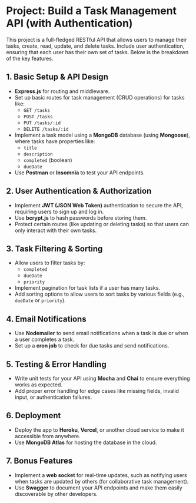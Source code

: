 # Project: Build a Task Management API (with Authentication)

This project is a full-fledged RESTful API that allows users to manage their tasks, create, read, update, and delete tasks. Include user authentication, ensuring that each user has their own set of tasks. Below is the breakdown of the key features.

## 1. Basic Setup & API Design

- **Express.js** for routing and middleware.
- Set up basic routes for task management (CRUD operations) for tasks like:
  - `GET /tasks`
  - `POST /tasks`
  - `PUT /tasks/:id`
  - `DELETE /tasks/:id`
- Implement a task model using a **MongoDB** database (using **Mongoose**), where tasks have properties like:
  - `title`
  - `description`
  - `completed` (boolean)
  - `dueDate`
- Use **Postman** or **Insomnia** to test your API endpoints.

## 2. User Authentication & Authorization

- Implement **JWT (JSON Web Token)** authentication to secure the API, requiring users to sign up and log in.
- Use **bcrypt.js** to hash passwords before storing them.
- Protect certain routes (like updating or deleting tasks) so that users can only interact with their own tasks.

## 3. Task Filtering & Sorting

- Allow users to filter tasks by:
  - `completed`
  - `dueDate`
  - `priority`
- Implement pagination for task lists if a user has many tasks.
- Add sorting options to allow users to sort tasks by various fields (e.g., `dueDate` or `priority`).

## 4. Email Notifications

- Use **Nodemailer** to send email notifications when a task is due or when a user completes a task.
- Set up a **cron job** to check for due tasks and send notifications.

## 5. Testing & Error Handling

- Write unit tests for your API using **Mocha** and **Chai** to ensure everything works as expected.
- Add proper error handling for edge cases like missing fields, invalid input, or authentication failures.

## 6. Deployment

- Deploy the app to **Heroku**, **Vercel**, or another cloud service to make it accessible from anywhere.
- Use **MongoDB Atlas** for hosting the database in the cloud.

## 7. Bonus Features

- Implement a **web socket** for real-time updates, such as notifying users when tasks are updated by others (for collaborative task management).
- Use **Swagger** to document your API endpoints and make them easily discoverable by other developers.
